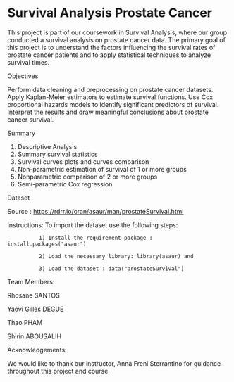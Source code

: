 # Survival Analysis Prostate Cancer

This project is part of our coursework in Survival Analysis, where our group conducted a survival analysis on prostate cancer data. The primary goal of this project is to understand the factors influencing the survival rates of prostate cancer patients and to apply statistical techniques to analyze survival times.

Objectives

Perform data cleaning and preprocessing on prostate cancer datasets.
Apply Kaplan-Meier estimators to estimate survival functions.
Use Cox proportional hazards models to identify significant predictors of survival.
Interpret the results and draw meaningful conclusions about prostate cancer survival.

Summary 
​​
1) Descriptive Analysis 
2)	Summary survival statistics	
3)	Survival curves plots and curves comparison	
4)	Non-parametric estimation of survival of 1 or more groups	
5)	Nonparametric comparison of 2 or more groups	
6)	Semi-parametric Cox regression


Dataset

Source : https://rdrr.io/cran/asaur/man/prostateSurvival.html

Instructions: To import the dataset use the following steps: 

              1) Install the requirement package : install.packages("asaur")
              
              2) Load the necessary library: library(asaur) and
              
              3) Load the dataset : data("prostateSurvival")


Team Members:

Rhosane SANTOS

Yaovi Gilles DEGUE

Thao PHAM 

Shirin ABOUSALIH




Acknowledgements:

We would like to thank our instructor, Anna Freni Sterrantino for guidance throughout this project and course.
